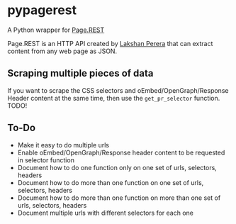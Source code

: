 # pypagerest

A Python wrapper for [Page.REST](https://page.rest)

Page.REST is an HTTP API created by [Lakshan Perera](https://www.laktek.com) that can extract content from any web page as JSON.

## Scraping multiple pieces of data

If you want to scrape the CSS selectors and oEmbed/OpenGraph/Response Header content at the same time, then use the `get_pr_selector` function. TODO! <!-- TODO! -->

## To-Do

* Make it easy to do multiple urls
* Enable oEmbed/OpenGraph/Response header content to be requested in selector function
* Document how to do one function only on one set of urls, selectors, headers
* Document how to do more than one function on one set of urls, selectors, headers
* Document how to do more than one function on more than one set of urls, selectors, headers
* Document multiple urls with different selectors for each one
